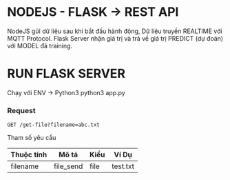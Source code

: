# NODEJS - FLASK -> REST API
NodeJS gửi dữ liệu sau khi bắt đầu hành động, Dữ liệu truyền REALTIME với MQTT Protocol.
Flask Server nhận giá trị và trả về giá trị PREDICT (dự đoán) với MODEL đã training.

# RUN FLASK SERVER
Chạy với ENV -> Python3
python3 app.py

### Request

`GET /get-file?filename=abc.txt`

Tham số yêu cầu

| Thuộc tính   | Mô tả    | Kiểu   | Ví Dụ         |
| ------------ | -------------- | ------ | --------------- |
| filename        | file_send   | file   | test.txt |
